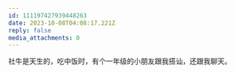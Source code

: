 ```yaml
---
id: 111197427939448263
date: 2023-10-08T04:08:17.221Z
reply: false
media_attachments: 0
---
```


社牛是天生的，吃中饭时，有个一年级的小朋友跟我搭讪，还跟我聊天。

